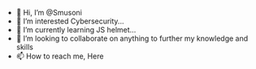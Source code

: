 - 👋 Hi, I’m @Smusoni
- 👀 I’m interested Cybersecurity...
- 🌱 I’m currently learning JS helmet...
- 💞️ I’m looking to collaborate on anything to further my knowledge and skills
- 📫 How to reach me, Here 

<!---
Smusoni/Smusoni is a ✨ special ✨ repository because its `README.md` (this file) appears on your GitHub profile.
You can click the Preview link to take a look at your changes.
--->
